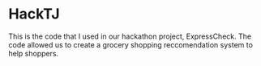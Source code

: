 # HackTJ
This is the code that I used in our hackathon project, ExpressCheck. The code allowed us to create a grocery shopping reccomendation system to help shoppers.
